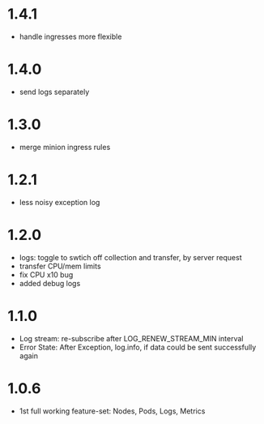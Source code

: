 # 1.4.1
- handle ingresses more flexible

# 1.4.0
- send logs separately

# 1.3.0
- merge minion ingress rules

# 1.2.1
- less noisy exception log

# 1.2.0
- logs: toggle to swtich off collection and transfer, by server request
- transfer CPU/mem limits
- fix CPU x10 bug
- added debug logs

# 1.1.0
- Log stream: re-subscribe after LOG_RENEW_STREAM_MIN interval 
- Error State: After Exception, log.info, if data could be sent successfully again

# 1.0.6
- 1st full working feature-set: Nodes, Pods, Logs, Metrics